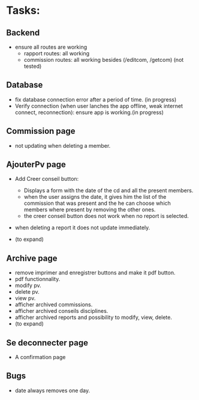 # Tasks:

## Backend

- ensure all routes are working
  - rapport routes: all working
  - commission routes: all working besides (/editcom, /getcom) (not tested)

## Database

- fix database connection error after a period of time. (in progress)
- Verify connection (when user lanches the app offline, weak internet connect, reconnection): ensure app is working.(in progress)

## Commission page

- not updating when deleting a member.

## AjouterPv page

- Add Creer conseil button:

  - Displays a form with the date of the cd and all the present members.
  - when the user assigns the date, it gives him the list of the commission that was present and the he can choose which members where present
    by removing the other ones.
  - the creer conseil button does not work when no report is selected.

- when deleting a report it does not update immediately.
- (to expand)

## Archive page

- remove imprimer and enregistrer buttons and make it pdf button.
- pdf functionnality.
- modify pv.
- delete pv.
- view pv.
- afficher archived commissions.
- afficher archived conseils disciplines.
- afficher archived reports and possibility to modify, view, delete.
- (to expand)

## Se deconnecter page

- A confirmation page

## Bugs

- date always removes one day.
